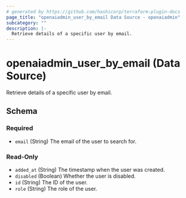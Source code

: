 ```yaml
---
# generated by https://github.com/hashicorp/terraform-plugin-docs
page_title: "openaiadmin_user_by_email Data Source - openaiadmin"
subcategory: ""
description: |-
  Retrieve details of a specific user by email.
---
```


# openaiadmin_user_by_email (Data Source)

Retrieve details of a specific user by email.



<!-- schema generated by tfplugindocs -->
## Schema

### Required

- `email` (String) The email of the user to search for.

### Read-Only

- `added_at` (String) The timestamp when the user was created.
- `disabled` (Boolean) Whether the user is disabled.
- `id` (String) The ID of the user.
- `role` (String) The role of the user.
